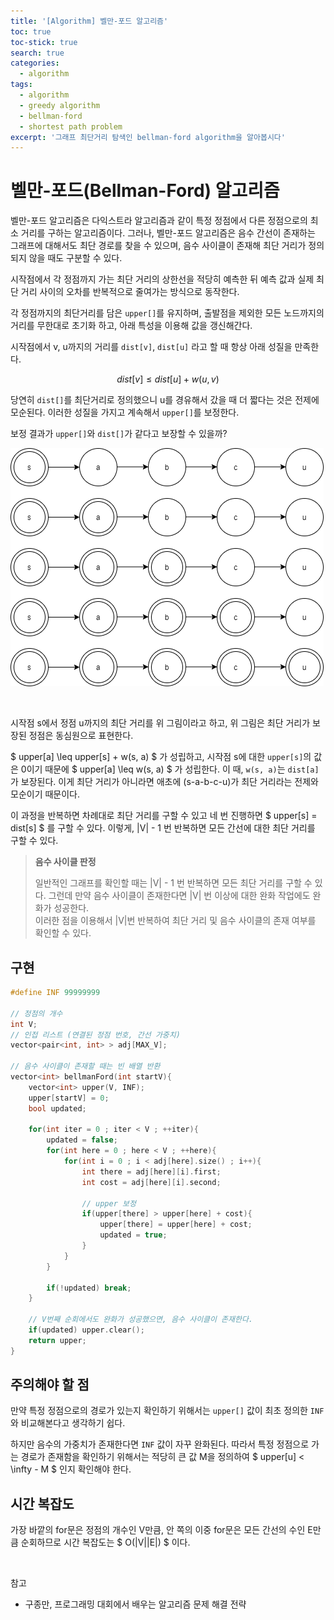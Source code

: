 ```yaml
---
title: '[Algorithm] 벨만-포드 알고리즘'
toc: true
toc-stick: true
search: true
categories:
  - algorithm
tags:
  - algorithm
  - greedy algorithm
  - bellman-ford
  - shortest path problem
excerpt: '그래프 최단거리 탐색인 bellman-ford algorithm을 알아봅시다'
---
```


# 벨만-포드(Bellman-Ford) 알고리즘  

벨만-포드 알고리즘은 다익스트라 알고리즘과 같이 특정 정점에서 다른 정점으로의 최소 거리를 구하는 알고리즘이다. 
그러나, 벨만-포드 알고리즘은 음수 간선이 존재하는 그래프에 대해서도 최단 경로를 찾을 수 있으며, 
음수 사이클이 존재해 최단 거리가 정의되지 않을 때도 구분할 수 있다.  

시작점에서 각 정점까지 가는 최단 거리의 상한선을 적당히 예측한 뒤 
예측 값과 실제 최단 거리 사이의 오차를 반복적으로 줄여가는 방식으로 동작한다.

각 정점까지의 최단거리를 담은 ```upper[]```를 유지하며, 
출발점을 제외한 모든 노드까지의 거리를 무한대로 초기화 하고, 아래 특성을 이용해 값을 갱신해간다.

시작점에서 v, u까지의 거리를 ```dist[v]```, ```dist[u]``` 라고 할 때 항상 아래 성질을 만족한다.

$$
dist[v] \leq dist[u] + w(u, v)
$$

당연히 ```dist[]```를 최단거리로 정의했으니 u를 경유해서 갔을 때 더 짧다는 것은 전제에 모순된다. 
이러한 성질을 가지고 계속해서 ```upper[]```를 보정한다.  

보정 결과가 ```upper[]```와 ```dist[]```가 같다고 보장할 수 있을까?  

![bellman-ford](/assets/images/algorithm/bellman-ford.png)  

<br/>

시작점 s에서 정점 u까지의 최단 거리를 위 그림이라고 하고, 
위 그림은 최단 거리가 보장된 정점은 동심원으로 표현한다.  

$ upper[a] \leq upper[s] + w(s, a) $ 가 성립하고, 시작점 s에 대한 ```upper[s]```의 값은 0이기 때문에 
$ upper[a] \leq w(s, a) $ 가 성립한다. 이 때, ```w(s, a)```는 ```dist[a]```가 보장된다. 
이게 최단 거리가 아니라면 애초에 (s-a-b-c-u)가 최단 거리라는 전제와 모순이기 때문이다.  

이 과정을 반복하면 차례대로 최단 거리를 구할 수 있고 네 번 진행하면 $ upper[s] = dist[s] $ 를 구할 수 있다. 
이렇게, |V| - 1 번 반복하면 모든 간선에 대한 최단 거리를 구할 수 있다.

> **음수 사이클 판정**
>  
> 일반적인 그래프를 확인할 때는 \|V\| - 1 번 반복하면 모든 최단 거리를 구할 수 있다. 
> 그런데 만약 음수 사이클이 존재한다면 \|V\| 번 이상에 대한 완화 작업에도 완화가 성공한다.  
> 이러한 점을 이용해서 \|V\|번 반복하여 최단 거리 및 음수 사이클의 존재 여부를 확인할 수 있다.


## 구현  

``` cpp
#define INF 99999999

// 정점의 개수
int V;
// 인접 리스트 (연결된 정점 번호, 간선 가중치)
vector<pair<int, int> > adj[MAX_V];

// 음수 사이클이 존재할 때는 빈 배열 반환
vector<int> bellmanFord(int startV){
	vector<int> upper(V, INF);
	upper[startV] = 0;
	bool updated;

	for(int iter = 0 ; iter < V ; ++iter){
		updated = false;
		for(int here = 0 ; here < V ; ++here){
			for(int i = 0 ; i < adj[here].size() ; i++){
				int there = adj[here][i].first;
				int cost = adj[here][i].second;

				// upper 보정
				if(upper[there] > upper[here] + cost){
					upper[there] = upper[here] + cost;
					updated = true;
				}
			}
		}

		if(!updated) break;
	}
	
	// V번째 순회에서도 완화가 성공했으면, 음수 사이클이 존재한다.
	if(updated) upper.clear();
	return upper;
}
```

## 주의해야 할 점  

만약 특정 정점으로의 경로가 있는지 확인하기 위해서는 
```upper[]``` 값이 최초 정의한 ```INF``` 와 비교해본다고 생각하기 쉽다.  

하지만 음수의 가중치가 존재한다면 ```INF``` 값이 자꾸 완화된다. 
따라서 특정 정점으로 가는 경로가 존재함을 확인하기 위해서는 적당히 큰 값 M을 정의하여 
$ upper[u] < \infty - M $ 인지 확인해야 한다.  

## 시간 복잡도  

가장 바깥의 for문은 정점의 개수인 V만큼, 
안 쪽의 이중 for문은 모든 간선의 수인 E만큼 순회하므로 
시간 복잡도는 $ O(\|V\|\|E\|) $ 이다.

<br/>

참고
- 구종만, 프로그래밍 대회에서 배우는 알고리즘 문제 해결 전략